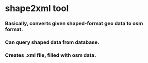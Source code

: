 # shape2xml tool
### Basically, converts given shaped-format geo data to osm format. 
### Can query shaped data from database. 
### Creates .xml file, filled with osm data.
